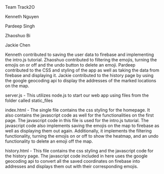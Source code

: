 Team Track2O

Kenneth Nguyen

Pardeep Singh

Zhaoshuo Bi

Jackie Chen

  Kenneth contributed to saving the user data to firebase and implementing the intro.js tutorial. Zhaoshuo contributed to filtering the emojis, turning the emojis on or off and the undo button to delete an emoji. Pardeep contributed to the CSS and styling of the app as well as taking the data from firebase and displaying it. Jackie contributed to the history page by using the google geocoding api to display the addresses of the marked locations on the map.
  
  server.js - This utilizes node.js to start our web app using files from the folder called static_files
  
  index.html - The single file contains the css styling for the homepage. It also contains the javascript code as well for the functionalities on the first page. The javascript code in this file is used for the intro.js tutorial. The javascript code also implements saving the emojis on the map to firebase as well as displaying them out again. Additionally, it implements the filtering functionality, turning the emojis on or off to show the heatmap, and an undo functionality to delete an emoji off the map.
  
  history.html - This file contains the css styling and the javascript code for the history page. The javascript code included in here uses the google geocoding api to convert all the saved coordinates on firebase into addresses and displays them out with their corresponding emojis. 
